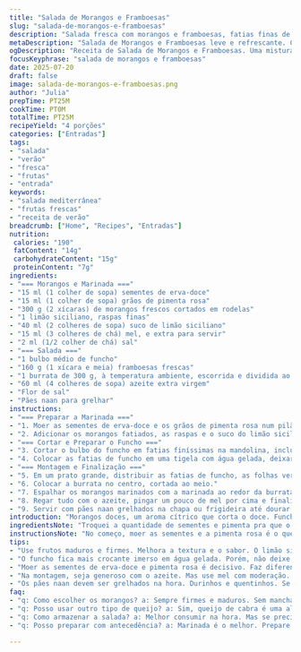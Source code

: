 ```yaml
---
title: "Salada de Morangos e Framboesas"
slug: "salada-de-morangos-e-framboesas"
description: "Salada fresca com morangos e framboesas, fatias finas de funcho e burrata cremosa. Sementes de erva-doce e pimenta rosa trituradas, marinando as frutas. Limão com mel para o toque ácido e doce. Funcho crocante de molho gelado. Um fio de azeite e flor de sal finalizam. Acompanhada de pães naan torrados na hora. Combinação leve, com textura e sabor contrastantes, ideal pra entrada refrescante e diferente."
metaDescription: "Salada de Morangos e Framboesas leve e refrescante. Combine frutas, funcho e burrata com mel e limão. Ideal como entrada."
ogDescription: "Receita de Salada de Morangos e Framboesas. Uma mistura única de frutas, funcho e burrata. Refrescante e perfeita para entradas."
focusKeyphrase: "salada de morangos e framboesas"
date: 2025-07-20
draft: false
image: salada-de-morangos-e-framboesas.png
author: "Julia"
prepTime: PT25M
cookTime: PT0M
totalTime: PT25M
recipeYield: "4 porções"
categories: ["Entradas"]
tags:
- "salada"
- "verão"
- "fresca"
- "frutas"
- "entrada"
keywords:
- "salada mediterrânea"
- "frutas frescas"
- "receita de verão"
breadcrumb: ["Home", "Recipes", "Entradas"]
nutrition: 
 calories: "190"
 fatContent: "14g"
 carbohydrateContent: "15g"
 proteinContent: "7g"
ingredients:
- "=== Morangos e Marinada ==="
- "15 ml (1 colher de sopa) sementes de erva-doce"
- "15 ml (1 colher de sopa) grãos de pimenta rosa"
- "300 g (2 xícaras) de morangos frescos cortados em rodelas"
- "1 limão siciliano, raspas finas"
- "40 ml (2 colheres de sopa) suco de limão siciliano"
- "15 ml (3 colheres de chá) mel, e extra para servir"
- "2 ml (1/2 colher de chá) sal"
- "=== Salada ==="
- "1 bulbo médio de funcho"
- "160 g (1 xícara e meia) framboesas frescas"
- "1 burrata de 300 g, à temperatura ambiente, escorrida e dividida ao servir"
- "60 ml (4 colheres de sopa) azeite extra virgem"
- "Flor de sal"
- "Pães naan para grelhar"
instructions:
- "=== Preparar a Marinada ==="
- "1. Moer as sementes de erva-doce e os grãos de pimenta rosa num pilão ou moinho até ficarem grosseiramente triturados. Colocar numa tigela."
- "2. Adicionar os morangos fatiados, as raspas e o suco do limão siciliano, mel, e o sal. Misturar tudo e deixar repousar por cerca de 12 minutos para as frutas absorverem os aromas."
- "=== Cortar e Preparar o Funcho ==="
- "3. Cortar o bulbo do funcho em fatias finíssimas na mandolina, inclusive as partes mais firmes, e reservar as folhas verdes para decorar."
- "4. Colocar as fatias de funcho em uma tigela com água gelada, deixar de molho por uns 12 a 15 minutos para potencializar a crocância. Escorrer e secar com papel ou pano limpo."
- "=== Montagem e Finalização ==="
- "5. Em um prato grande, distribuir as fatias de funcho, as folhas verdes e as framboesas por cima."
- "6. Colocar a burrata no centro, cortada ao meio."
- "7. Espalhar os morangos marinados com a marinada ao redor da burrata e do funcho."
- "8. Regar tudo com o azeite, pingar um pouco de mel por cima e finalizar com flor de sal a gosto."
- "9. Servir com pães naan grelhados na chapa ou frigideira até dourar e crocantes."
introduction: "Morangos doces, um aroma cítrico que corta o doce. Funcho crocante para somar textura. Burrata que escorre na hora que se parte, que ilumina o prato com cremosidade inesperada. Pimenta rosa picante e sementes de erva-doce moídas fazem o aroma dançar. Mel e limão equilibram doce e ácido. Na pausa, o naan quente, levemente tostado, que agrega leveza e sustância, para colher a salada. Nada óbvio esse encontro. Simples de fazer, capas de surpreender. Uma entrada fresca que mistura vegetal e fruta, criando confusão boa no paladar. A textura entre crocante e macio, ácido e suave. Não fica na mesmice. Um jeito de brincar com ingredientes comuns, só mudando a forma de usar e combinar."
ingredientsNote: "Troquei a quantidade de sementes e pimenta pra que o sabor ficasse mais marcante, sem passar do ponto. O funcho a mais ajuda a equilibrar o doce das frutas. Usei burrata maior porque quanto mais queijo, melhor, mas pode ajustar o peso conforme o tamanho dos seus convidados. O mel para a marinada deve ser diluído no suco para infiltrar melhor nas frutas, evitar camada pegajosa. Limão siciliano é fundamental pela acidez e fragrância, mas se não tiver, outro limão pode ganhar a vez. No lugar dos pães naan, pode usar uma ciabatta simples grelhada pra textura semelhante. O segredo é o frescor dos ingredientes, importante escolher frutas maduras, mas firmes, para não desmancharem na marinada."
instructionsNote: "No começo, moer as sementes e a pimenta rosa é o que dá aquele gosto especial, não pule. Deixe a marinada agir uns 12 minutos, pouco mais que o normal, para as frutas absorverem bem o cítrico e o toque aberto das especiarias. Depois de cortar o funcho, o banho na água gelada é pra realçar a crocância — não deixe passar muito tempo para ele não perder cor e sabor. Na hora da montagem, seja generoso com o azeite, mas não exagere no mel para não matar o frescor. Burrata deve ser temperada na hora pra não perder textura, fique atento e sirva logo após abrir. Pães naan ficam melhores se grelhados pouco antes, crocantes e quentinhos, prontos para mergulhar nessa mistura. Organize tudo com calma, deixe que os pedaços se misturem no prato, o visual vai ajudar a despertar o apetite."
tips:
- "Use frutos maduros e firmes. Melhora a textura e o sabor. O limão siciliano traz acidez e aroma únicos. Não misture frutas muito macias, compromete. Guarde no refrigerador até servir."
- "O funcho fica mais crocante imerso em água gelada. Porém, não deixe muito tempo. Pouquíssimos minutos. Ele deve manter cor e sabor. Gelado é o ideal. Prepare a marinada enquanto isso."
- "Moer as sementes de erva-doce e pimenta rosa é decisivo. Faz diferença no aroma. Não pule essa etapa. Mistura as especiarias com as frutas. Cria um contraste de sabores."
- "Na montagem, seja generoso com o azeite. Mas use mel com moderação. Afinal, a salada é leve. Se enjoar do mel, substitua por balsâmico suave. Essa troca é válida."
- "Os pães naan devem ser grelhados na hora. Durinhos e quentinhos. Se não tiver naan, use ciabatta. Mas grelhe com fogo alto. Fica crocante, superfície perfeita."
faq:
- "q: Como escolher os morangos? a: Sempre firmes e maduros. Sem manchas escuras. Isso indica frescor. Verifique as folhas também. Devem estar verdes."
- "q: Posso usar outro tipo de queijo? a: Sim, queijo de cabra é uma alternativa. Mas burrata é especial. Ela traz cremosidade. Experimente, você pode gostar."
- "q: Como armazenar a salada? a: Melhor consumir na hora. Mas se precisar, cubra com filme plástico. Evite deixar muito tempo. Frutas murcham fácil."
- "q: Posso preparar com antecedência? a: Marinada é o melhor. Prepare antes e deixe descansar. Cortar o funcho antes também é válido. Armazene separado."

---
```

